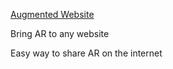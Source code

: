 [Augmented Website](http://webxr.io/augmented-website)

Bring AR to any website

Easy way to share AR on the internet
